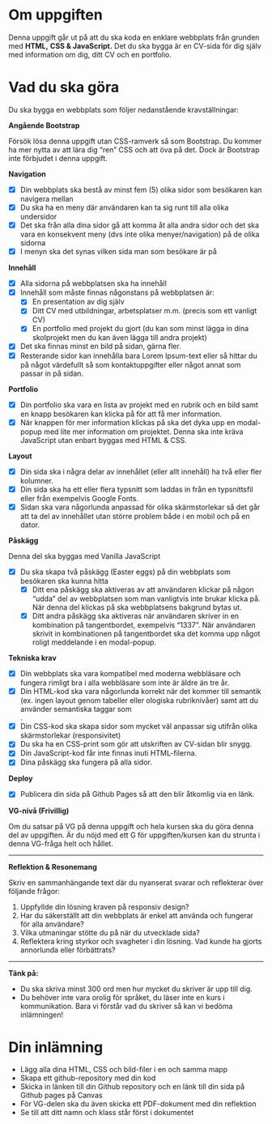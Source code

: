 # Om uppgiften

Denna uppgift går ut på att du ska koda en enklare webbplats från grunden med **HTML,** **CSS & JavaScript.** Det du ska bygga är en CV-sida för dig själv med information om dig, ditt CV och en portfolio.

# Vad du ska göra

Du ska bygga en webbplats som följer nedanstående kravställningar:

**Angående Bootstrap**

Försök lösa denna uppgift utan CSS-ramverk så som Bootstrap. Du kommer ha mer nytta av att lära dig “ren” CSS och att öva på det. Dock är Bootstrap inte förbjudet i denna uppgift.

**Navigation**

- [x] Din webbplats ska bestå av minst fem (5) olika sidor som besökaren kan navigera mellan
- [x] Du ska ha en meny där användaren kan ta sig runt till alla olika undersidor
- [x] Det ska från alla dina sidor gå att komma åt alla andra sidor och det ska vara en konsekvent meny (dvs inte olika menyer/navigation) på de olika sidorna
- [x] I menyn ska det synas vilken sida man som besökare är på

**Innehåll**

- [x] Alla sidorna på webbplatsen ska ha innehåll
- [x] Innehåll som måste finnas någonstans på webbplatsen är:
    - [x] En presentation av dig själv
    - [x] Ditt CV med utbildningar, arbetsplatser m.m. (precis som ett vanligt CV)
    - [x] En portfolio med projekt du gjort (du kan som minst lägga in dina skolprojekt men du kan även lägga till andra projekt)
- [x] Det ska finnas minst en bild på sidan, gärna fler.
- [x] Resterande sidor kan innehålla bara Lorem Ipsum-text eller så hittar du på något värdefullt så som kontaktuppgifter eller något annat som passar in på sidan.

**Portfolio**

- [x] Din portfolio ska vara en lista av projekt med en rubrik och en bild samt en knapp besökaren kan klicka på för att få mer information.
- [x] När knappen för mer information klickas på ska det dyka upp en modal-popup med lite mer information om projektet. Denna ska inte kräva JavaScript utan enbart byggas med HTML & CSS.

**Layout**

- [x] Din sida ska i några delar av innehållet (eller allt innehåll) ha två eller fler kolumner.
- [x] Din sida ska ha ett eller flera typsnitt som laddas in från en typsnittsfil eller från exempelvis Google Fonts.
- [x] Sidan ska vara någorlunda anpassad för olika skärmstorlekar så det går att ta del av innehållet utan större problem både i en mobil och på en dator.

**Påskägg**

Denna del ska byggas med Vanilla JavaScript
- [x] Du ska skapa två påskägg (Easter eggs) på din webbplats som besökaren ska kunna hitta
    - [x] Ditt ena påskägg ska aktiveras av att användaren klickar på någon “udda” del av webbplatsen som man vanligtvis inte brukar klicka på. När denna del klickas på ska webbplatsens bakgrund bytas ut.
    - [x] Ditt andra påskägg ska aktiveras när användaren skriver in en kombination på tangentbordet, exempelvis “1337”. När användaren skrivit in kombinationen på tangentbordet ska det komma upp något roligt meddelande i en modal-popup.

**Tekniska krav**
- [x] Din webbplats ska vara kompatibel med moderna webbläsare och fungera rimligt bra i alla webbläsare som inte är äldre än tre år.
- [x] Din HTML-kod ska vara någorlunda korrekt när det kommer till semantik (ex. ingen layout genom tabeller eller ologiska rubriknivåer) samt att du använder semantiska taggar som <nav>.
- [x] Din CSS-kod ska skapa sidor som mycket väl anpassar sig utifrån olika skärmstorlekar (responsivitet)
- [x] Du ska ha en CSS-print som gör att utskriften av CV-sidan blir snygg.
- [x] Din JavaScript-kod får inte finnas inuti HTML-filerna.
- [x] Dina påskägg ska fungera på alla sidor.

**Deploy**
- [x] Publicera din sida på Github Pages så att den blir åtkomlig via en länk.

**VG-nivå (Frivillig)**

Om du satsar på VG på denna uppgift och hela kursen ska du göra denna del av uppgiften. Är du nöjd med ett G för uppgiften/kursen kan du strunta i denna VG-fråga helt och hållet.
***
**Reflektion & Resonemang**

Skriv en sammanhängande text där du nyanserat svarar och reflekterar över följande frågor:

1. Uppfyllde din lösning kraven på responsiv design?
2. Har du säkerställt att din webbplats är enkel att använda och fungerar för alla användare?
3. Vilka utmaningar stötte du på när du utvecklade sida?
4. Reflektera kring styrkor och svagheter i din lösning. Vad kunde ha gjorts annorlunda eller förbättrats?
***
**Tänk på:**

- Du ska skriva minst 300 ord men hur mycket du skriver är upp till dig.
- Du behöver inte vara orolig för språket, du läser inte en kurs i kommunikation. Bara vi förstår vad du skriver så kan vi bedöma inlämningen!

# Din inlämning
- Lägg alla dina HTML, CSS och bild-filer i en och samma mapp
- Skapa ett github-repository med din kod
- Skicka in länken till din Github repository och en länk till din sida på Github pages på Canvas
- För VG-delen ska du även skicka ett PDF-dokument med din reflektion
- Se till att ditt namn och klass står först i dokumentet